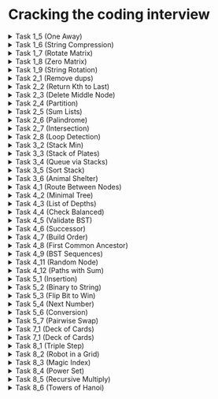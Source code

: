 # Cracking the coding interview

<details>
  <summary> Task 1_5 (One Away) </summary>
  <br>
  
  ```
      One Away: There are three types of edits that can be performed on strings: insert a character,
  remove a character, or replace a character. Given two strings, write a function to check if they are
  one edit (or zero edits) away.
      EXAMPLE
      pale, ple -> true
      pales, pale -> true
      pale, bale -> true
      pale, bake -> false
  ```
  
  </details>
  
  <details>
  <summary> Task 1_6 (String Compression) </summary>
  <br>
  
  ```
String Compression: Implement a method to perform basic string compression using the counts
of repeated characters. For example, the string aabcccccaaa would become a2blc5a3. If the
"compressed" string would not become smaller than the original string, your method should return
the original string. You can assume the string has only uppercase and lowercase letters (a - z).
  ```
  
  </details>
   
  <details>
  <summary> Task 1_7 (Rotate Matrix) </summary>
  <br>
  
  ```
Rotate Matrix: Given an image represented by an NxN matrix, where each pixel in the image is 4
bytes, write a method to rotate the image by 90 degrees. Can you do this in place?
  ```
  
  </details>
  
  <details>
  <summary> Task 1_8 (Zero Matrix) </summary>
  <br>
  
  ```
Zero Matrix: Write an algorithm such that if an element in an MxN matrix is 0, its entire row and
column are set to 0.
  ```
  
  </details>
  
  <details>
  <summary> Task 1_9 (String Rotation) </summary>
  <br>
  
  ```
String Rotation:Assume you have a method isSubstring which checks if one word is a substring
of another. Given two strings, sl and s2, write code to check if s2 is a rotation of sl using only one
call to isSubstring (e.g., "waterbottle" is a rotation of"erbottlewat").
  ```
  
  </details>
  
  <details>
  <summary> Task 2_1 (Remove dups) </summary>
  <br>
  
  ```
Remove Dup: Write code to remove duplicates from an unsorted linked list.
  ```
  
  </details>

  <details>
  <summary> Task 2_2 (Return Kth to Last) </summary>
  <br>
  
  ```
Return Kth to Last: Implement an algorithm to find the kth to last element of a singly linked list.
  ```
  
  </details>
  
  </details>

  <details>
  <summary> Task 2_3 (Delete Middle Node) </summary>
  <br>
  
  ```
Delete Middle Node: Implement an algorithm to delete a node in the middle (i.e., any node but
the first and last node, not necessarily the exact middle) of a singly linked list, given only access to
that node.
EXAMPLE
lnput:the node c from the linked lista->b->c->d->e->f
Result: nothing is returned, but the new linked list looks like a->b->d->e- >f
  ```
  
  </details>

<details>
  <summary> Task 2_4 (Partition) </summary>
  <br>
  
  ```
Partition: Write code to partition a linked list around a value x, such that all nodes less than x come
before all nodes greater than or equal to x. If x is contained within the list, the values of x only need
to be after the elements less than x (see below). The partition element x can appear anywhere in the
"right partition"; it does not need to appear between the left and right partitions.
EXAMPLE
Input:
Output:
3 -> 5 -> 8 -> 5 -> 10 -> 2 -> 1 [partition= 5]
3 -> 1 -> 2 -> 10 -> 5 -> 5 -> 8
  ```
  
  </details>
  
  <details>
  <summary> Task 2_5 (Sum Lists) </summary>
  <br>
  
  ```
Sum Lists: You have two numbers represented by a linked list, where each node contains a single
digit. The digits are stored in reverse order, such that the 1 's digit is at the head of the list. Write a
function that adds the two numbers and returns the sum as a linked list.
EXAMPLE
Input: (7-> 1 -> 6) + (5 -> 9 -> 2).That is,617 + 295.
Output: 2 -> 1 -> 9. That is, 912.
FOLLOW UP
Suppose the digits are stored in forward order. Repeat the above problem.
EXAMPLE
lnput:(6 -> 1 -> 7) + (2 -> 9 -> 5).That is,617 + 295.
Output: 9 - > 1 -> 2. That is, 912.
  ```
  
  </details>
  
  <details>
  <summary> Task 2_6 (Palindrome) </summary>
  <br>
  
  ```
Palindrome: Implement a function to check if a linked list is a palindrome.
  ```
  
  </details>
  
  <details>
  <summary> Task 2_7 (Intersection) </summary>
  <br>
  
  ```
Intersection: Given two (singly) linked lists, determine if the two lists intersect. Return the intersecting
node. Note that the intersection is defined based on reference, not value. That is, if the kth
node of the first linked list is the exact same node (by reference) as the jth node of the second
linked list, then they are intersecting.
```
  
  </details>
  
  <details>
  <summary> Task 2_8 (Loop Detection) </summary>
  <br>
  
  ```
Loop Detection: Given a circular linked list, implement an algorithm that returns the node at the
beginning of the loop.
DEFINITION
Circular linked list: A (corrupt) linked list in which a node's next pointer points to an earlier node, so
as to make a loop in the linked list.
EXAMPLE
Input: A -> B -> C - > D -> E -> C [the same C as earlier]
Output: C
```
  
  </details>
  
  <details>
  <summary> Task 3_2 (Stack Min) </summary>
  <br>
  
  ```
Stack Min: How would you design a stack which, in addition to push and pop, has a function min
which returns the minimum element? Push, pop and min should all operate in 0(1) time.
```
  
  </details>

  <details>
  <summary> Task 3_3 (Stack of Plates) </summary>
  <br>
  
  ```
Stack of Plates: Imagine a (literal) stack of plates. If the stack gets too high, it might topple.
Therefore, in real life, we would likely start a new stack when the previous stack exceeds some
threshold. Implement a data structure SetOfStacks that mimics this. SetOfStacks should be
composed of several stacks and should create a new stack once the previous one exceeds capacity.
SetOfStacks. push() and SetOfStacks. pop() should behave identically to a single stack
(that is, pop () should return the same values as it would if there were just a single stack).
FOLLOW UP
Implement a function popAt(int index) which performs a pop operation on a specific substack.
```
  
  </details>
  
  <details>
  <summary> Task 3_4 (Queue via Stacks) </summary>
  <br>
  
  ```
Queue via Stacks: Implement a MyQueue class which implements a queue using two stacks.
```
  
  </details>
  
  <details>
  <summary> Task 3_5 (Sort Stack) </summary>
  <br>
  
  ```
Sort Stack: Write a program to sort a stack such that the smallest items are on the top. You can use
an additional temporary stack, but you may not copy the elements into any other data structure
(such as an array). The stack supports the following operations: push, pop, peek, and is Empty.
```
  
  </details>
  
  <details>
  <summary> Task 3_6 (Animal Shelter) </summary>
  <br>
  
  ```
Animal Shelter: An animal shelter, which holds only dogs and cats, operates on a strictly"first in, first
out" basis. People must adopt either the "oldest" (based on arrival time) of all animals at the shelter,
or they can select whether they would prefer a dog or a cat (and will receive the oldest animal of
that type). They cannot select which specific animal they would like. Create the data structures to
maintain this system and implement operations such as enqueue, dequeueAny, dequeueDog,
and dequeueCat. You may use the built-in Linked list data structure.
```
  
  </details>
  
  <details>
  <summary> Task 4_1 (Route Between Nodes) </summary>
  <br>
  
  ```
Route Between Nodes: Given a directed graph, design an algorithm to find out whether there is a
route between two nodes.
```
  
  </details>
  
  <details>
  <summary> Task 4_2 (Minimal Tree) </summary>
  <br>
  
  ```
Minimal Tree: Given a sorted (increasing order) array with unique integer elements, write an
algorithm to create a binary search tree with minimal height.
```
  
  </details>
  
  <details>
  <summary> Task 4_3 (List of Depths) </summary>
  <br>
  
  ```
List of Depths: Given a binary tree, design an algorithm which creates a linked list of all the nodes
at each depth (e.g., if you have a tree with depth D, you'll have D linked lists).
```
  
  </details>
  
  <details>
  <summary> Task 4_4 (Check Balanced) </summary>
  <br>
  
  ```
Check Balanced: Implement a function to check if a binary tree is balanced. For the purposes of
this question, a balanced tree is defined to be a tree such that the heights of the two subtrees of any
node never differ by more than one.
```
  
  </details>
  
  <details>
  <summary> Task 4_5 (Validate BST) </summary>
  <br>
  
  ```
Validate BST: Implement a function to check if a binary tree is a binary search tree.
```
  
  </details>
  
  <details>
  <summary> Task 4_6 (Successor) </summary>
  <br>
  
  ```
Successor: Write an algorithm to find the "next" node (i.e., in-order successor) of a given node in a
binary search tree. You may assume that each node has a link to its parent.
```
  
  </details>
  
  <details>
  <summary> Task 4_7 (Build Order) </summary>
  <br>
  
  ```
Build Order: You are given a list of projects and a list of dependencies (which is a list of pairs of
projects, where the second project is dependent on the first project). All of a project's dependencies
must be built before the project is. Find a build order that will allow the projects to be built. If there
is no valid build order, return an error.
EXAMPLE
Input:
projects: a, b, c, d, e, f
dependencies: (a, d), (f, b), (b, d), (f, a), (d, c)
Output: f, e, a, b, d, c
```
  
  </details>
  
  <details>
  <summary> Task 4_8 (First Common Ancestor) </summary>
  <br>
  
  ```
First Common Ancestor: Design an algorithm and write code to find the first common ancestor
of two nodes in a binary tree. Avoid storing additional nodes in a data structure. NOTE: This is not
necessarily a binary search tree.
```
  
  </details>
  
  <details>
  <summary> Task 4_9 (BST Sequences) </summary>
  <br>
  
  ```
BST Sequences: A binary search tree was created by traversing through an array from left to right
and inserting each element. Given a binary search tree with distinct elements, print all possible
arrays that could have led to this tree.
EXAMPLE

      2
    1   3
Input:
Output: {2, 1, 3}, {2, 3, 1}
```
  
  </details>
  
  <details>
  <summary> Task 4_11 (Random Node) </summary>
  <br>
  
  ```
Random Node: You are implementing a binary search tree class from scratch, which, in addition
to insert, find, and delete, has a method getRandomNode() which returns a random node
from the tree. All nodes should be equally likely to be chosen. Design and implement an algorithm
for getRandomNode, and explain how you would implement the rest of the methods.
```
  
  </details>

  <details>
  <summary> Task 4_12 (Paths with Sum) </summary>
  <br>
  
  ```
Paths with Sum: You are given a binary tree in which each node contains an integer value (which
might be positive or negative). Design an algorithm to count the number of paths that sum to a
given value. The path does not need to start or end at the root or a leaf, but it must go downwards
(traveling only from parent nodes to child nodes).
```
  
  </details>
  
  <details>
  <summary> Task 5_1 (Insertion) </summary>
  <br>
  
  ```
Insertion: You are given two 32-bit numbers, N and M, and two bit positions, i and
j. Write a method to insert M into N such that M starts at bit j and ends at bit i. You
can assume that the bits j through i have enough space to fit all of M. That is, if
M = 10011, you can assume that there are at least 5 bits between j and i. You would not, for
example, have j = 3 and i = 2, because M could not fully fit between bit 3 and bit 2.
EXAMPLE
Input: N 10000000000, M
Output: N = 10001001100
```
  
  </details>
  
  <details>
  <summary> Task 5_2 (Binary to String) </summary>
  <br>
  
  ```
Binary to String: Given a real number between O and 1 (e.g., 0.72) that is passed in as a double, print
the binary representation. If the number cannot be represented accurately in binary with at most 32
characters, print "ERROR."
```
  
  </details>
  
  <details>
  <summary> Task 5_3 (Flip Bit to Win) </summary>
  <br>
  
  ```
Flip Bit to Win: You have an integer and you can flip exactly one bit from a 0 to a 1. Write code to
find the length of the longest sequence of ls you could create.
EXAMPLE
Input: 1775
Output: 8
```
  
  </details>
  
  <details>
  <summary> Task 5_4 (Next Number) </summary>
  <br>
  
  ```
Next Number: Given a positive integer, print the next smallest and the next largest number that
have the same number of 1 bits in their binary representation.
```
  
  </details>
  
  <details>
  <summary> Task 5_6 (Conversion) </summary>
  <br>
  
  ```
Conversion: Write a function to determine the number of bits you would need to flip to convert
integer A to integer B.
EXAMPLE
Input: 29 (or: 11101), 15 (or: 01111)
Output: 2
```
  
  </details>
  
  <details>
  <summary> Task 5_7 (Pairwise Swap) </summary>
  <br>
  
  ```
Pairwise Swap: Write a program to swap odd and even bits in an integer with as few instructions as
possible (e.g., bit 0 and bit 1 are swapped, bit 2 and bit 3 are swapped, and so on).
```
  
  </details>
  
  <details>
  <summary> Task 7_1 (Deck of Cards) </summary>
  <br>
  
  ```
Deck of Cards: Design the data structures for a generic deck of cards. Explain how you would
subclass the data structures to implement blackjack.
```
  
  </details>
  
  <details>
  <summary> Task 7_1 (Deck of Cards) </summary>
  <br>
  
  ```
Deck of Cards: Design the data structures for a generic deck of cards. Explain how you would
subclass the data structures to implement blackjack.
```
  
  </details>
  
  <details>
  <summary> Task 8_1 (Triple Step) </summary>
  <br>
  
  ```
Triple Step: A child is running up a staircase with n steps and can hop either 1 step, 2 steps, or 3
steps at a time. Implement a method to count how many possible ways the child can run up the
stairs.
```
  
  </details>
  
  <details>
  <summary> Task 8_2 (Robot in a Grid) </summary>
  <br>
  
  ```
Robot in a Grid: Imagine a robot sitting on the upper left corner of grid with r rows and c columns.
The robot can only move in two directions, right and down, but certain cells are "off limits" such that
the robot cannot step on them. Design an algorithm to find a path for the robot from the top left to
the bottom right.
```
  
  </details>

  <details>
  <summary> Task 8_3 (Magic Index) </summary>
  <br>
  
  ```
Magic Index: A magic index in an array A[ 1 .•. n-1] is defined to be an index such that A[ i]
i. Given a sorted array of distinct integers, write a method to find a magic index, if one exists, in
array A.
```
  
  </details>
  
  <details>
  <summary> Task 8_4 (Power Set) </summary>
  <br>
  
  ```
Power Set: Write a method to return all subsets of a set.
```
  
  </details>
  
  <details>
  <summary> Task 8_5 (Recursive Multiply) </summary>
  <br>
  
  ```
Recursive Multiply: Write a recursive function to multiply two positive integers without using
the * operator (or / operator). You can use addition, subtraction, and bit shifting, but you should
minimize the number of those operations.
```
  
  </details>

  <details>
  <summary> Task 8_6 (Towers of Hanoi) </summary>
  <br>
  
  ```
Towers of Hanoi: In the classic problem of the Towers of Hanoi, you have 3 towers and N disks of
different sizes which can slide onto any tower. The puzzle starts with disks sorted in ascending order
of size from top to bottom (i.e., each disk sits on top of an even larger one). You have the following
constraints:
(1) Only one disk can be moved at a time.
(2) A disk is slid off the top of one tower onto another tower.
(3) A disk cannot be placed on top of a smaller disk.
Write a program to move the disks from the first tower to the last using Stacks.
```
  
  </details>
